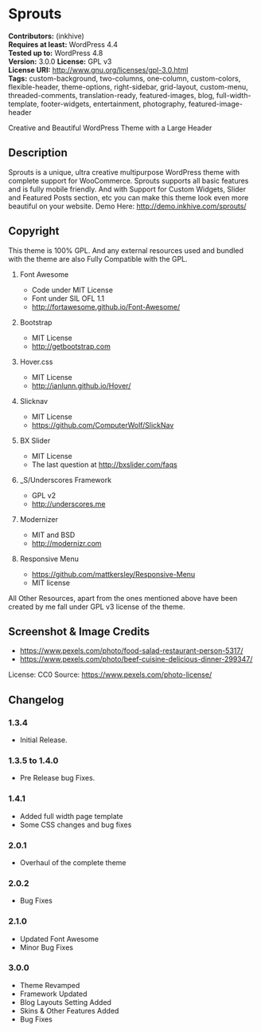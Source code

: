 # Sprouts

**Contributors:** (inkhive)  
**Requires at least:** WordPress 4.4  
**Tested up to:** WordPress 4.8  
**Version:** 3.0.0
**License:** GPL v3  
**License URI:** http://www.gnu.org/licenses/gpl-3.0.html  
**Tags:** custom-background, two-columns, one-column, custom-colors, flexible-header, theme-options, right-sidebar, grid-layout, custom-menu, threaded-comments, translation-ready, featured-images, blog, full-width-template, footer-widgets, entertainment, photography, featured-image-header

Creative and Beautiful WordPress Theme with a Large Header

## Description

Sprouts is a unique, ultra creative multipurpose WordPress theme with complete support for WooCommerce. Sprouts supports all basic features and is fully mobile friendly. And with Support for Custom Widgets, Slider and Featured Posts section, etc you can make this theme look even more beautiful on your website. 
Demo Here: http://demo.inkhive.com/sprouts/


## Copyright


This theme is 100% GPL. And any external resources used and bundled with the theme are also Fully Compatible with the GPL.

1. Font Awesome
	- Code under MIT License
	- Font under SIL OFL 1.1 
	- http://fortawesome.github.io/Font-Awesome/
	
2. Bootstrap
	- MIT License
	- http://getbootstrap.com
	
3. Hover.css
	- MIT License
	- http://ianlunn.github.io/Hover/
	
4. Slicknav
	- MIT License
	- https://github.com/ComputerWolf/SlickNav

5. BX Slider
	- MIT License
	- The last question at http://bxslider.com/faqs			
	
7. _S/Underscores Framework
	- GPL v2
	- http://underscores.me

7. Modernizer 			
	- MIT and BSD
	- http://modernizr.com
	
8. Responsive Menu
	- https://github.com/mattkersley/Responsive-Menu
	- MIT license
	
All Other Resources, apart from the ones mentioned above have been created by me fall under GPL v3 license of the theme.	

## Screenshot & Image Credits

* https://www.pexels.com/photo/food-salad-restaurant-person-5317/
* https://www.pexels.com/photo/beef-cuisine-delicious-dinner-299347/

License: CC0
Source: https://www.pexels.com/photo-license/	

## Changelog

### 1.3.4

* Initial Release.
	
### 1.3.5 to 1.4.0

* Pre Release bug Fixes.	
	
### 1.4.1

* Added full width page template
* Some CSS changes and bug fixes
	
### 2.0.1

* Overhaul of the complete theme

### 2.0.2

* Bug Fixes
	
### 2.1.0

* Updated Font Awesome
* Minor Bug Fixes
	
### 3.0.0

* Theme Revamped
* Framework Updated
* Blog Layouts Setting Added
* Skins & Other Features Added
* Bug Fixes